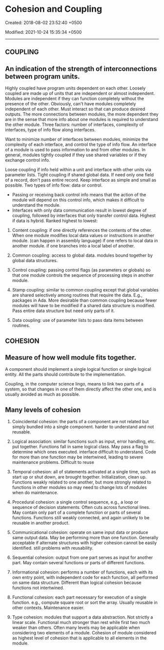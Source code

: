 # Cohesion and Coupling

Created: 2018-08-02 23:52:40 +0500

Modified: 2021-10-24 15:35:34 +0500

---

## COUPLING

## An indication of the strength of interconnections between program units.
Highly coupled have program units dependent on each other. Loosely coupled are made up of units that are independent or almost independent.
Modules are independent if they can function completely without the presence of the other. Obviously, can't have modules completely independent of each other. Must interact so that can produce desired outputs. The more connections between modules, the more dependent they are in the sense that more info about one modules is required to understand the other module.
Three factors: number of interfaces, complexity of interfaces, type of info flow along interfaces.

Want to minimize number of interfaces between modules, minimize the complexity of each interface, and control the type of info flow. An interface of a module is used to pass information to and from other modules.
In general, modules tightly coupled if they use shared variables or if they exchange control info.

Loose coupling if info held within a unit and interface with other units via parameter lists. Tight coupling if shared global data.
If need only one field of a record, don't pass entire record. Keep interface as simple and small as possible.
Two types of info flow: data or control.
-   Passing or receiving back control info means that the action of the module will depend on this control info, which makes it difficult to understand the module.
-   Interfaces with only data communication result in lowest degree of coupling, followed by interfaces that only transfer control data. Highest if data is hybrid.
Ranked highest to lowest:

1.  Content coupling: if one directly references the contents of the other.
    When one module modifies local data values or instructions in another module. (can happen in assembly language)
    if one refers to local data in another module.
    if one branches into a local label of another.

2.  Common coupling: access to global data.
    modules bound together by global data structures.

3.  Control coupling: passing control flags (as parameters or globals) so that one module controls the sequence of processing steps in another module.

4.  Stamp coupling: similar to common coupling except that global variables are shared selectively among routines that require the data. E.g., packages in Ada. More desirable than common coupling because fewer modules will have to be modified if a shared data structure is modified. Pass entire data structure but need only parts of it.

5.  Data coupling: use of parameter lists to pass data items between routines.
## COHESION

## Measure of how well module fits together.

A component should implement a single logical function or single logical entity. All the parts should contribute to the implementation.

Coupling, in the computer science lingo, means to link two parts of a system, so that changes in one of them directly affect the other one, and is usually avoided as much as possible.
## Many levels of cohesion

1.  Coincidental cohesion: the parts of a component are not related but simply bundled into a single component.
    harder to understand and not reusable.

2.  Logical association: similar functions such as input, error handling, etc. put together. Functions fall in same logical class. May pass a flag to determine which ones executed.
    interface difficult to understand. Code for more than one function may be intertwined, leading to severe maintenance problems. Difficult to reuse

3.  Temporal cohesion: all of statements activated at a single time, such as start up or shut down, are brought together. Initialization, clean up.
    Functions weakly related to one another, but more strongly related to functions in other modules so may need to change lots of modules when do maintenance.

4.  Procedural cohesion: a single control sequence, e.g., a loop or sequence of decision statements. Often cuts across functional lines. May contain only part of a complete function or parts of several functions.
    Functions still weakly connected, and again unlikely to be reusable in another product.

5.  Communicational cohesion: operate on same input data or produce same output data. May be performing more than one function. Generally acceptable if alternate structures with higher cohesion cannot be easily identified.
    still problems with reusability.

6.  Sequential cohesion: output from one part serves as input for another part. May contain several functions or parts of different functions.

7.  Informational cohesion: performs a number of functions, each with its own entry point, with independent code for each function, all performed on same data structure. Different than logical cohesion because functions not intertwined.

8.  Functional cohesion: each part necessary for execution of a single function. e.g., compute square root or sort the array.
    Usually reusable in other contexts. Maintenance easier.

9.  Type cohesion: modules that support a data abstraction.
    Not strictly a linear scale. Functional much stronger than rest while first two much weaker than others. Often many levels may be applicable when considering two elements of a module. Cohesion of module considered as highest level of cohesion that is applicable to all elements in the module.
